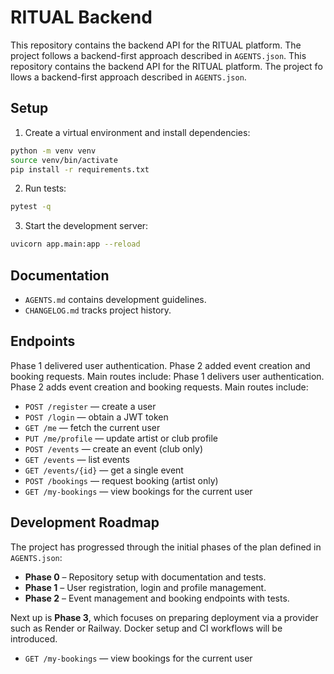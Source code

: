 # RITUAL Backend

This repository contains the backend API for the RITUAL platform. The project follows a backend-first approach described in `AGENTS.json`.
This repository contains the backend API for the RITUAL platform. The project fo
llows a backend-first approach described in `AGENTS.json`.

## Setup

1. Create a virtual environment and install dependencies:

```bash
python -m venv venv
source venv/bin/activate
pip install -r requirements.txt
```

2. Run tests:

```bash
pytest -q
```

3. Start the development server:

```bash
uvicorn app.main:app --reload
```

## Documentation

- `AGENTS.md` contains development guidelines.
- `CHANGELOG.md` tracks project history.

## Endpoints

Phase 1 delivered user authentication. Phase 2 added event creation and booking requests. Main routes include:
Phase 1 delivers user authentication. Phase 2 adds event creation and booking requests. Main routes include:

- `POST /register` — create a user
- `POST /login` — obtain a JWT token
- `GET /me` — fetch the current user
- `PUT /me/profile` — update artist or club profile
- `POST /events` — create an event (club only)
- `GET /events` — list events
- `GET /events/{id}` — get a single event
- `POST /bookings` — request booking (artist only)
 - `GET /my-bookings` — view bookings for the current user

## Development Roadmap

The project has progressed through the initial phases of the plan defined in `AGENTS.json`:

- **Phase 0** – Repository setup with documentation and tests.
- **Phase 1** – User registration, login and profile management.
- **Phase 2** – Event management and booking endpoints with tests.

Next up is **Phase 3**, which focuses on preparing deployment via a provider such as Render or Railway. Docker setup and CI workflows will be introduced.

- `GET /my-bookings` — view bookings for the current user
